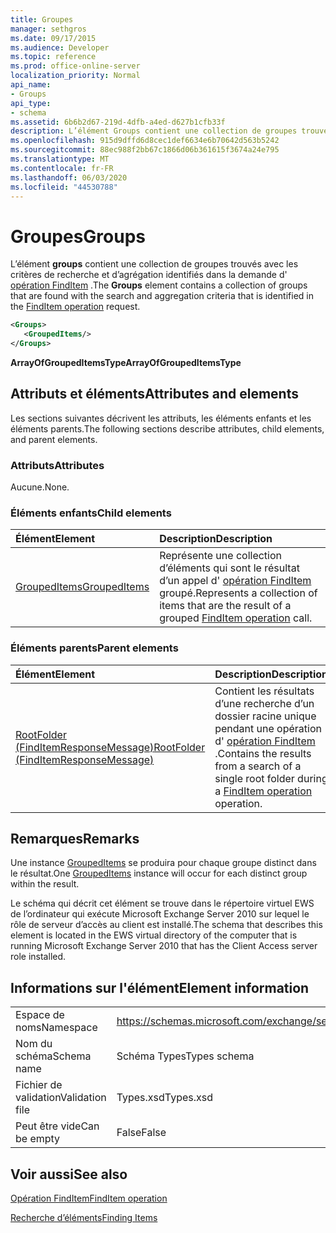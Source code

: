 ```yaml
---
title: Groupes
manager: sethgros
ms.date: 09/17/2015
ms.audience: Developer
ms.topic: reference
ms.prod: office-online-server
localization_priority: Normal
api_name:
- Groups
api_type:
- schema
ms.assetid: 6b6b2d67-219d-4dfb-a4ed-d627b1cfb33f
description: L’élément Groups contient une collection de groupes trouvés avec les critères de recherche et d’agrégation identifiés dans la demande d’opération FindItem.
ms.openlocfilehash: 915d9dffd6d8cec1def6634e6b70642d563b5242
ms.sourcegitcommit: 88ec988f2bb67c1866d06b361615f3674a24e795
ms.translationtype: MT
ms.contentlocale: fr-FR
ms.lasthandoff: 06/03/2020
ms.locfileid: "44530788"
---
```

# <a name="groups"></a><span data-ttu-id="eafd8-103">Groupes</span><span class="sxs-lookup"><span data-stu-id="eafd8-103">Groups</span></span>

<span data-ttu-id="eafd8-104">L’élément **groups** contient une collection de groupes trouvés avec les critères de recherche et d’agrégation identifiés dans la demande d' [opération FindItem](finditem-operation.md) .</span><span class="sxs-lookup"><span data-stu-id="eafd8-104">The **Groups** element contains a collection of groups that are found with the search and aggregation criteria that is identified in the [FindItem operation](finditem-operation.md) request.</span></span> 
  
```xml
<Groups>
   <GroupedItems/>
</Groups>
```

 <span data-ttu-id="eafd8-105">**ArrayOfGroupedItemsType**</span><span class="sxs-lookup"><span data-stu-id="eafd8-105">**ArrayOfGroupedItemsType**</span></span>
## <a name="attributes-and-elements"></a><span data-ttu-id="eafd8-106">Attributs et éléments</span><span class="sxs-lookup"><span data-stu-id="eafd8-106">Attributes and elements</span></span>

<span data-ttu-id="eafd8-107">Les sections suivantes décrivent les attributs, les éléments enfants et les éléments parents.</span><span class="sxs-lookup"><span data-stu-id="eafd8-107">The following sections describe attributes, child elements, and parent elements.</span></span>
  
### <a name="attributes"></a><span data-ttu-id="eafd8-108">Attributs</span><span class="sxs-lookup"><span data-stu-id="eafd8-108">Attributes</span></span>

<span data-ttu-id="eafd8-109">Aucune.</span><span class="sxs-lookup"><span data-stu-id="eafd8-109">None.</span></span>
  
### <a name="child-elements"></a><span data-ttu-id="eafd8-110">Éléments enfants</span><span class="sxs-lookup"><span data-stu-id="eafd8-110">Child elements</span></span>

|<span data-ttu-id="eafd8-111">**Élément**</span><span class="sxs-lookup"><span data-stu-id="eafd8-111">**Element**</span></span>|<span data-ttu-id="eafd8-112">**Description**</span><span class="sxs-lookup"><span data-stu-id="eafd8-112">**Description**</span></span>|
|:-----|:-----|
|[<span data-ttu-id="eafd8-113">GroupedItems</span><span class="sxs-lookup"><span data-stu-id="eafd8-113">GroupedItems</span></span>](groupeditems.md) <br/> |<span data-ttu-id="eafd8-114">Représente une collection d’éléments qui sont le résultat d’un appel d' [opération FindItem](finditem-operation.md) groupé.</span><span class="sxs-lookup"><span data-stu-id="eafd8-114">Represents a collection of items that are the result of a grouped [FindItem operation](finditem-operation.md) call.</span></span>  <br/> |
   
### <a name="parent-elements"></a><span data-ttu-id="eafd8-115">Éléments parents</span><span class="sxs-lookup"><span data-stu-id="eafd8-115">Parent elements</span></span>

|<span data-ttu-id="eafd8-116">**Élément**</span><span class="sxs-lookup"><span data-stu-id="eafd8-116">**Element**</span></span>|<span data-ttu-id="eafd8-117">**Description**</span><span class="sxs-lookup"><span data-stu-id="eafd8-117">**Description**</span></span>|
|:-----|:-----|
|[<span data-ttu-id="eafd8-118">RootFolder (FindItemResponseMessage)</span><span class="sxs-lookup"><span data-stu-id="eafd8-118">RootFolder (FindItemResponseMessage)</span></span>](rootfolder-finditemresponsemessage.md) <br/> |<span data-ttu-id="eafd8-119">Contient les résultats d’une recherche d’un dossier racine unique pendant une opération d' [opération FindItem](finditem-operation.md) .</span><span class="sxs-lookup"><span data-stu-id="eafd8-119">Contains the results from a search of a single root folder during a [FindItem operation](finditem-operation.md) operation.</span></span>  <br/> |
   
## <a name="remarks"></a><span data-ttu-id="eafd8-120">Remarques</span><span class="sxs-lookup"><span data-stu-id="eafd8-120">Remarks</span></span>

<span data-ttu-id="eafd8-121">Une instance [GroupedItems](groupeditems.md) se produira pour chaque groupe distinct dans le résultat.</span><span class="sxs-lookup"><span data-stu-id="eafd8-121">One [GroupedItems](groupeditems.md) instance will occur for each distinct group within the result.</span></span> 
  
<span data-ttu-id="eafd8-122">Le schéma qui décrit cet élément se trouve dans le répertoire virtuel EWS de l’ordinateur qui exécute Microsoft Exchange Server 2010 sur lequel le rôle de serveur d’accès au client est installé.</span><span class="sxs-lookup"><span data-stu-id="eafd8-122">The schema that describes this element is located in the EWS virtual directory of the computer that is running Microsoft Exchange Server 2010 that has the Client Access server role installed.</span></span>
  
## <a name="element-information"></a><span data-ttu-id="eafd8-123">Informations sur l'élément</span><span class="sxs-lookup"><span data-stu-id="eafd8-123">Element information</span></span>

|||
|:-----|:-----|
|<span data-ttu-id="eafd8-124">Espace de noms</span><span class="sxs-lookup"><span data-stu-id="eafd8-124">Namespace</span></span>  <br/> |https://schemas.microsoft.com/exchange/services/2006/types  <br/> |
|<span data-ttu-id="eafd8-125">Nom du schéma</span><span class="sxs-lookup"><span data-stu-id="eafd8-125">Schema name</span></span>  <br/> |<span data-ttu-id="eafd8-126">Schéma Types</span><span class="sxs-lookup"><span data-stu-id="eafd8-126">Types schema</span></span>  <br/> |
|<span data-ttu-id="eafd8-127">Fichier de validation</span><span class="sxs-lookup"><span data-stu-id="eafd8-127">Validation file</span></span>  <br/> |<span data-ttu-id="eafd8-128">Types.xsd</span><span class="sxs-lookup"><span data-stu-id="eafd8-128">Types.xsd</span></span>  <br/> |
|<span data-ttu-id="eafd8-129">Peut être vide</span><span class="sxs-lookup"><span data-stu-id="eafd8-129">Can be empty</span></span>  <br/> |<span data-ttu-id="eafd8-130">False</span><span class="sxs-lookup"><span data-stu-id="eafd8-130">False</span></span>  <br/> |
   
## <a name="see-also"></a><span data-ttu-id="eafd8-131">Voir aussi</span><span class="sxs-lookup"><span data-stu-id="eafd8-131">See also</span></span>



[<span data-ttu-id="eafd8-132">Opération FindItem</span><span class="sxs-lookup"><span data-stu-id="eafd8-132">FindItem operation</span></span>](finditem-operation.md)


[<span data-ttu-id="eafd8-133">Recherche d’éléments</span><span class="sxs-lookup"><span data-stu-id="eafd8-133">Finding Items</span></span>](https://msdn.microsoft.com/library/63af1f9c-464b-4fca-9ae3-3d60f24ca93c%28Office.15%29.aspx)

